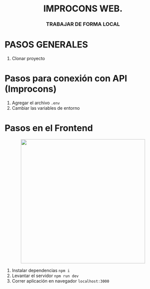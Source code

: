 <h1 align="center">IMPROCONS WEB.</h1>

<h3 align="center">TRABAJAR DE FORMA LOCAL</h3>

# PASOS GENERALES

1. Clonar proyecto

# Pasos para conexión con API (Improcons)

1. Agregar el archivo `.env`
2. Cambiar las variables de entorno

# Pasos en el Frontend

<p align="center"><a href="https://laravel.com" target="_blank"><img src="https://buttercms.com/static/images/tech_banners/Nextjs.b8a717322c08.png" width="400"></a></p>

1. Instalar dependencias `npm i`
2. Levantar el servidor `npm run dev`
2. Correr aplicación en navegador `localhost:3000`
